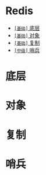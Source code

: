 # Redis

* [`[基础]` 底层](../sections/Redis.md#底层)
* [`[基础]` 对象](../sections/Redis.md#对象)
* [`[基础]` 复制](../sections/Redis.md#复制)
* [`[中级]` 哨兵](../sections/Redis.md#哨兵)

# 底层
# 对象
# 复制
# 哨兵